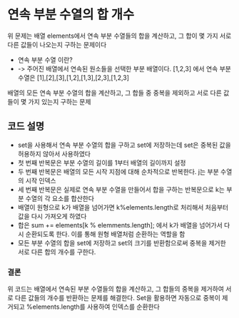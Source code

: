 # 연속 부분 수열의 합 개수
위 문제는 배열 elements에서 연속 부분 수열들의 합을 계산하고, 그 합이 몇 가지 서로 다른 값들이 나오는지 구하는 문제이다

- 연속 부분 수열 이란?
- -> 주어진 배열에서 연속된 원소들을 선택한 부분 배열이다. [1,2,3] 에서 연속 부분 수열은 [1],[2],[3],[1,2],[1,3],[2,3],[1,2,3]

배열의 모든 연속 부분 수열의 합을 계산하고, 그 합들 중 중복을 제외하고 서로 다른 값들이 몇 가지 있는지 구하는 문제

## 코드 설명
- set을 사용해서 연속 부분 수열의 합을 구하고 set에 저장하는데 set은 중복된 값을 허용하지 않아서 사용하였다
- 첫 번째 반복문은 부분 수열의 길이를 1부터 배열의 길이까지 설정
- 두 번째 반복문은 배열의 모든 시작 지점에 대해 순차적으로 반복한다. j는 부분 수열의 시작 인덱스
- 세 번째 반복문은 실제로 연속 부분 수열을 만들어서 합을 구하는 반복문으로 k는 부분 수열의 각 요소를 합산한다
- 배열이 원형으로 k가 배열을 넘어가면 k%elements.length로 처리해서 처음부터 값을 다시 가져오게 하였다
- 합은 sum += elements[k % elemments.length]; 에서 k가 배열을 넘어가서 다시 순환되도록 한다. 이를 통해 원형 배열처럼 순환하는 역할을 함
- 모든 부분 수열의 합을 set에 저장하고 set의 크기를 반환함으로써 중복을 제거한 서로 다른 합의 개수를 구한다.

### 결론
위 코드는 배열에서 연속된 부분 수열들의 합을 계산하고, 그 합들의 중복을 제거하여 서로 다른 값들의 개수를 반환하는 문제를 해결한다. Set을 활용하면 자동으로 중복이 제거되고
%elements.length를 사용하여 인덱스를 순환한다
